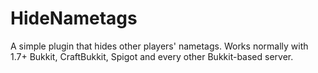# HideNametags
A simple plugin that hides other players' nametags. Works normally with 1.7+ Bukkit, CraftBukkit, Spigot and every other Bukkit-based server.
